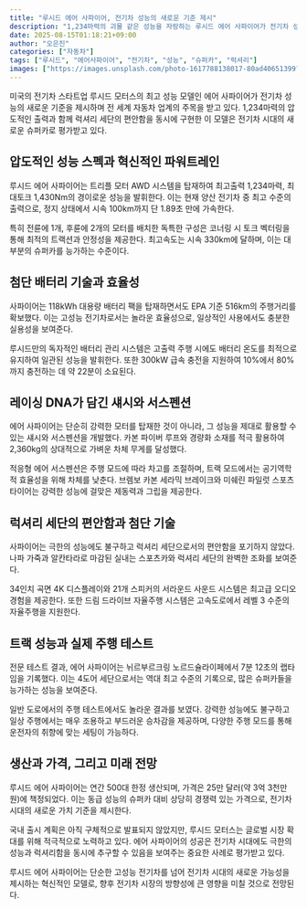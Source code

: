 ```yaml
---
title: "루시드 에어 사파이어, 전기차 성능의 새로운 기준 제시"
description: "1,234마력의 괴물 같은 성능을 자랑하는 루시드 에어 사파이어가 전기차 성능의 새로운 벤치마크를 제시하며 슈퍼카 시장에 도전장을 내밀었다."
date: 2025-08-15T01:18:21+09:00
author: "오은진"
categories: ["자동차"]
tags: ["루시드", "에어사파이어", "전기차", "성능", "슈퍼카", "럭셔리"]
images: ["https://images.unsplash.com/photo-1617788138017-80ad40651399?ixlib=rb-4.0.3&ixid=M3wxMjA3fDB8MHxwaG90by1wYWdlfHx8fGVufDB8fHx8fA%3D%3D&auto=format&fit=crop&w=1200&q=80"]
---
```


미국의 전기차 스타트업 루시드 모터스의 최고 성능 모델인 에어 사파이어가 전기차 성능의 새로운 기준을 제시하며 전 세계 자동차 업계의 주목을 받고 있다. 1,234마력의 압도적인 출력과 함께 럭셔리 세단의 편안함을 동시에 구현한 이 모델은 전기차 시대의 새로운 슈퍼카로 평가받고 있다.

## 압도적인 성능 스펙과 혁신적인 파워트레인

루시드 에어 사파이어는 트리플 모터 AWD 시스템을 탑재하여 최고출력 1,234마력, 최대토크 1,430Nm의 경이로운 성능을 발휘한다. 이는 현재 양산 전기차 중 최고 수준의 출력으로, 정지 상태에서 시속 100km까지 단 1.89초 만에 가속한다.

특히 전륜에 1개, 후륜에 2개의 모터를 배치한 독특한 구성은 코너링 시 토크 벡터링을 통해 최적의 트랙션과 안정성을 제공한다. 최고속도는 시속 330km에 달하며, 이는 대부분의 슈퍼카를 능가하는 수준이다.

## 첨단 배터리 기술과 효율성

사파이어는 118kWh 대용량 배터리 팩을 탑재하면서도 EPA 기준 516km의 주행거리를 확보했다. 이는 고성능 전기차로서는 놀라운 효율성으로, 일상적인 사용에서도 충분한 실용성을 보여준다.

루시드만의 독자적인 배터리 관리 시스템은 고출력 주행 시에도 배터리 온도를 최적으로 유지하여 일관된 성능을 발휘한다. 또한 300kW 급속 충전을 지원하여 10%에서 80%까지 충전하는 데 약 22분이 소요된다.

## 레이싱 DNA가 담긴 섀시와 서스펜션

에어 사파이어는 단순히 강력한 모터를 탑재한 것이 아니라, 그 성능을 제대로 활용할 수 있는 섀시와 서스펜션을 개발했다. 카본 파이버 루프와 경량화 소재를 적극 활용하여 2,360kg의 상대적으로 가벼운 차체 무게를 달성했다.

적응형 에어 서스펜션은 주행 모드에 따라 차고를 조절하며, 트랙 모드에서는 공기역학적 효율성을 위해 차체를 낮춘다. 브렘보 카본 세라믹 브레이크와 미쉐린 파일럿 스포츠 타이어는 강력한 성능에 걸맞은 제동력과 그립을 제공한다.

## 럭셔리 세단의 편안함과 첨단 기술

사파이어는 극한의 성능에도 불구하고 럭셔리 세단으로서의 편안함을 포기하지 않았다. 나파 가죽과 알칸타라로 마감된 실내는 스포츠카와 럭셔리 세단의 완벽한 조화를 보여준다.

34인치 곡면 4K 디스플레이와 21개 스피커의 서라운드 사운드 시스템은 최고급 오디오 경험을 제공한다. 또한 드림 드라이브 자율주행 시스템은 고속도로에서 레벨 3 수준의 자율주행을 지원한다.

## 트랙 성능과 실제 주행 테스트

전문 테스트 결과, 에어 사파이어는 뉘르부르크링 노르드슐라이페에서 7분 12초의 랩타임을 기록했다. 이는 4도어 세단으로서는 역대 최고 수준의 기록으로, 많은 슈퍼카들을 능가하는 성능을 보여준다.

일반 도로에서의 주행 테스트에서도 놀라운 결과를 보였다. 강력한 성능에도 불구하고 일상 주행에서는 매우 조용하고 부드러운 승차감을 제공하며, 다양한 주행 모드를 통해 운전자의 취향에 맞는 세팅이 가능하다.

## 생산과 가격, 그리고 미래 전망

루시드 에어 사파이어는 연간 500대 한정 생산되며, 가격은 25만 달러(약 3억 3천만원)에 책정되었다. 이는 동급 성능의 슈퍼카 대비 상당히 경쟁력 있는 가격으로, 전기차 시대의 새로운 가치 기준을 제시한다.

국내 출시 계획은 아직 구체적으로 발표되지 않았지만, 루시드 모터스는 글로벌 시장 확대를 위해 적극적으로 노력하고 있다. 에어 사파이어의 성공은 전기차 시대에도 극한의 성능과 럭셔리함을 동시에 추구할 수 있음을 보여주는 중요한 사례로 평가받고 있다.

루시드 에어 사파이어는 단순한 고성능 전기차를 넘어 전기차 시대의 새로운 가능성을 제시하는 혁신적인 모델로, 향후 전기차 시장의 방향성에 큰 영향을 미칠 것으로 전망된다. 